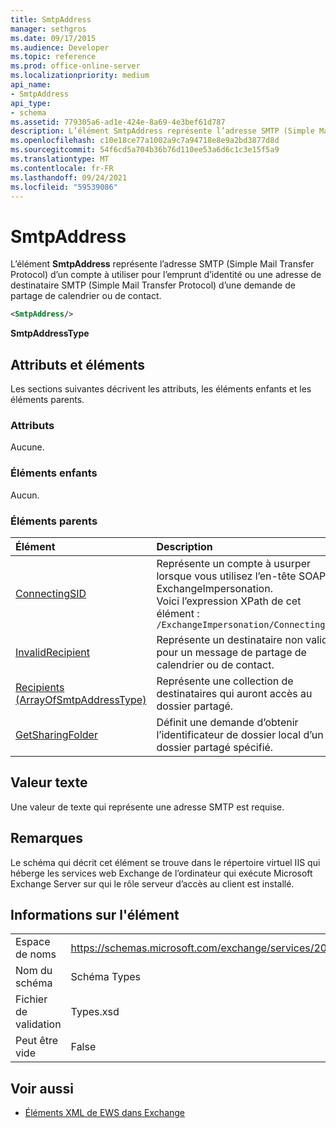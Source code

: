 ```yaml
---
title: SmtpAddress
manager: sethgros
ms.date: 09/17/2015
ms.audience: Developer
ms.topic: reference
ms.prod: office-online-server
ms.localizationpriority: medium
api_name:
- SmtpAddress
api_type:
- schema
ms.assetid: 779305a6-ad1e-424e-8a69-4e3bef61d787
description: L’élément SmtpAddress représente l’adresse SMTP (Simple Mail Transfer Protocol) d’un compte à utiliser pour l’emprunt d’identité ou une adresse de destinataire SMTP (Simple Mail Transfer Protocol) d’une demande de partage de calendrier ou de contact.
ms.openlocfilehash: c10e18ce77a1002a9c7a94718e8e9a2bd3877d8d
ms.sourcegitcommit: 54f6cd5a704b36b76d110ee53a6d6c1c3e15f5a9
ms.translationtype: MT
ms.contentlocale: fr-FR
ms.lasthandoff: 09/24/2021
ms.locfileid: "59539086"
---
```

# <a name="smtpaddress"></a>SmtpAddress

L’élément **SmtpAddress** représente l’adresse SMTP (Simple Mail Transfer Protocol) d’un compte à utiliser pour l’emprunt d’identité ou une adresse de destinataire SMTP (Simple Mail Transfer Protocol) d’une demande de partage de calendrier ou de contact. 
  
```xml
<SmtpAddress/>
```

**SmtpAddressType**

## <a name="attributes-and-elements"></a>Attributs et éléments

Les sections suivantes décrivent les attributs, les éléments enfants et les éléments parents.
  
### <a name="attributes"></a>Attributs

Aucune.
  
### <a name="child-elements"></a>Éléments enfants

Aucun.
  
### <a name="parent-elements"></a>Éléments parents

|**Élément**|**Description**|
|:-----|:-----|
|[ConnectingSID](connectingsid.md) <br/> |Représente un compte à usurper lorsque vous utilisez l’en-tête SOAP ExchangeImpersonation.  <br/> Voici l’expression XPath de cet élément :  <br/>  `/ExchangeImpersonation/ConnectingSID` <br/> |
|[InvalidRecipient](invalidrecipient.md) <br/> |Représente un destinataire non valide pour un message de partage de calendrier ou de contact.  <br/> |
|[Recipients (ArrayOfSmtpAddressType)](recipients-arrayofsmtpaddresstype.md) <br/> |Représente une collection de destinataires qui auront accès au dossier partagé.  <br/> |
|[GetSharingFolder](getsharingfolder.md) <br/> |Définit une demande d’obtenir l’identificateur de dossier local d’un dossier partagé spécifié.  <br/> |
   
## <a name="text-value"></a>Valeur texte

Une valeur de texte qui représente une adresse SMTP est requise.
  
## <a name="remarks"></a>Remarques

Le schéma qui décrit cet élément se trouve dans le répertoire virtuel IIS qui héberge les services web Exchange de l’ordinateur qui exécute Microsoft Exchange Server sur qui le rôle serveur d’accès au client est installé.
  
## <a name="element-information"></a>Informations sur l'élément

|||
|:-----|:-----|
|Espace de noms  <br/> |https://schemas.microsoft.com/exchange/services/2006/types  <br/> |
|Nom du schéma  <br/> |Schéma Types  <br/> |
|Fichier de validation  <br/> |Types.xsd  <br/> |
|Peut être vide  <br/> |False  <br/> |
   
## <a name="see-also"></a>Voir aussi

- [Éléments XML de EWS dans Exchange](ews-xml-elements-in-exchange.md)

